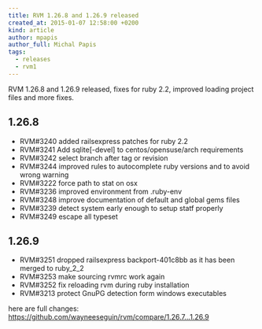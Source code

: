 ```yaml
---
title: RVM 1.26.8 and 1.26.9 released
created_at: 2015-01-07 12:58:00 +0200
kind: article
author: mpapis
author_full: Michal Papis
tags:
  - releases
  - rvm1
---
```


RVM 1.26.8 and 1.26.9 released, fixes for ruby 2.2, improved loading project files and more fixes.

<!-- more -->

## 1.26.8

- RVM#3240 added railsexpress patches for ruby 2.2
- RVM#3241 Add sqlite[-devel] to centos/opensuse/arch requirements
- RVM#3242 select branch after tag or revision
- RVM#3244 improved rules to autocomplete ruby versions and to avoid wrong warning
- RVM#3222 force path to stat on osx
- RVM#3236 improved environment from .ruby-env
- RVM#3248 improve documentation of default and global gems files
- RVM#3239 detect system early enough to setup statf properly
- RVM#3249 escape all typeset


## 1.26.9

- RVM#3251 dropped railsexpress backport-401c8bb as it has been merged to ruby_2_2
- RVM#3253 make sourcing rvmrc work again
- RVM#3252 fix reloading rvm during ruby installation
- RVM#3213 protect GnuPG detection form windows executables


here are full changes:
<https://github.com/wayneeseguin/rvm/compare/1.26.7...1.26.9>
